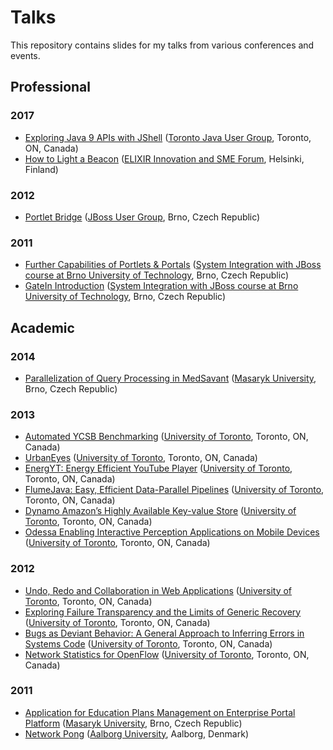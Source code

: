 # Talks

This repository contains slides for my talks from various conferences and events.

## Professional

### 2017
- [Exploring Java 9 APIs with JShell](2017-tjug-exploring-java-9-apis-with-jshell.pdf) ([Toronto Java User Group](http://www.tjug.ca/), Toronto, ON, Canada)
- [How to Light a Beacon](2017-sme-how-to-light-a-beacon.pdf) ([ELIXIR Innovation and SME Forum](https://www.elixir-europe.org/events/elixir-innovation-and-sme-forum-genomics-and-health-global-resources-local-innovation-0), Helsinki, Finland)

### 2012
- [Portlet Bridge](2012-jbugcz-portletbridge.pdf) ([JBoss User Group](https://developer.jboss.org/groups/JBUGcz), Brno, Czech Republic)

### 2011
- [Further Capabilities of Portlets & Portals](2011-but-further-capabilities-of-portlets-and-portals.pdf) ([System Integration with JBoss course at Brno University of Technology](https://developer.jboss.org/wiki/SystemovaIntegraceSJBossemPodzim2011), Brno, Czech Republic)
- [GateIn Introduction](2011-but-gatein-introduction.pdf) ([System Integration with JBoss course at Brno University of Technology](https://developer.jboss.org/wiki/SystemovaIntegraceSJBossemPodzim2011), Brno, Czech Republic)

## Academic

### 2014
- [Parallelization of Query Processing in MedSavant](2014-muni-parallelization-of-query-processing-in-medsavant.pdf) ([Masaryk University](https://www.muni.cz/), Brno, Czech Republic)

### 2013
- [Automated YCSB Benchmarking](2013-uoft-automated-ycsb-benchmarking.pdf) ([University of Toronto](https://www.utoronto.ca/), Toronto, ON, Canada)
- [UrbanEyes](2013-uoft-urbaneyes.pdf) ([University of Toronto](https://www.utoronto.ca/), Toronto, ON, Canada)
- [EnergYT: Energy Efficient YouTube Player](2013-uoft-energyt-energy-efficient-youtube-player.pdf) ([University of Toronto](https://www.utoronto.ca/), Toronto, ON, Canada)
- [FlumeJava: Easy, Efficient Data-Parallel Pipelines](2013-uoft-flumejava-easy-efficient-data-parallel-pipelines.pdf) ([University of Toronto](https://www.utoronto.ca/), Toronto, ON, Canada)
- [Dynamo Amazon’s Highly Available Key-value Store](2013-uoft-dynamo-amazons-highly-available-key-value-store.pdf) ([University of Toronto](https://www.utoronto.ca/), Toronto, ON, Canada)
- [Odessa Enabling Interactive Perception Applications on Mobile Devices](2013-uoft-odessa-enabling-interactive-perception-applications-on-mobile-devices.pdf) ([University of Toronto](https://www.utoronto.ca/), Toronto, ON, Canada)

### 2012
- [Undo, Redo and Collaboration in Web Applications](2012-uoft-undo-redo-and-collaboration-in-web-applications.pdf) ([University of Toronto](https://www.utoronto.ca/), Toronto, ON, Canada)
- [Exploring Failure Transparency and the Limits of Generic Recovery](2012-uoft-exploring-failure-transparency-and-the-limits-of-generic-recovery.pdf) ([University of Toronto](https://www.utoronto.ca/), Toronto, ON, Canada)
- [Bugs as Deviant Behavior: A General Approach to Inferring Errors in Systems Code](2012-uoft-bugs-as-deviant-behaviour-a-general-approach-to-inferring-errors-in-systems-code.pdf) ([University of Toronto](https://www.utoronto.ca/), Toronto, ON, Canada)
- [Network Statistics for OpenFlow](2012-uoft-network-statistics-for-openflow.pdf) ([University of Toronto](https://www.utoronto.ca/), Toronto, ON, Canada)

### 2011
- [Application for Education Plans Management on Enterprise Portal Platform](2011-muni-application-for-education-plans-management-on-enterprise-portal-platform.pdf) ([Masaryk University](https://www.muni.cz/), Brno, Czech Republic)
- [Network Pong](2011-aau-network-pong.pdf) ([Aalborg University](http://www.en.aau.dk/), Aalborg, Denmark)
